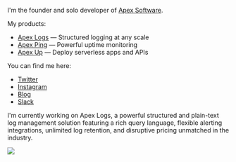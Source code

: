 I'm the founder and solo developer of [Apex Software](https://apex.sh/).

My products:

- [Apex Logs](https://apex.sh/logs/) — Structured logging at any scale
- [Apex Ping](https://apex.sh/ping/) — Powerful uptime monitoring
- [Apex Up](https://apex.sh/up/) — Deploy serverless apps and APIs

You can find me here:

- [Twitter](https://twitter.com/tjholowaychuk)
- [Instagram](https://www.instagram.com/tjholowaychuk/)
- [Blog](https://apex.sh/blog/)
- [Slack](https://chat.apex.sh/)

I'm currently working on Apex Logs, a powerful structured and plain-text log management solution featuring a rich query language, flexible alerting integrations, unlimited log retention, and disruptive pricing unmatched in the industry.

[![](https://apex-software.imgix.net/logs/site/themes-3.png?auto=format&w=1000&dpr=2)](https://apex.sh/logs/)
